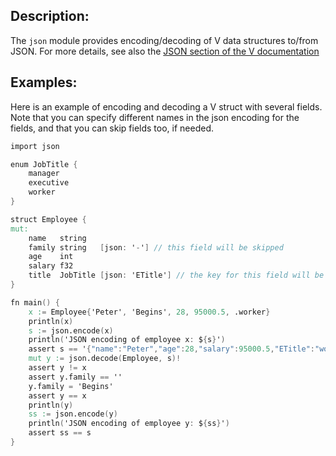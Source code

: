 ## Description:

The `json` module provides encoding/decoding of V data structures to/from JSON.
For more details, see also the 
[JSON section of the V documentation](https://github.com/vlang/v/blob/master/doc/docs.md#json)
## Examples:

Here is an example of encoding and decoding a V struct with several fields.
Note that you can specify different names in the json encoding for the fields,
and that you can skip fields too, if needed.

```v
import json

enum JobTitle {
	manager
	executive
	worker
}

struct Employee {
mut:
	name   string
	family string   [json: '-'] // this field will be skipped
	age    int
	salary f32
	title  JobTitle [json: 'ETitle'] // the key for this field will be 'MyTitle', not 'title'
}

fn main() {
	x := Employee{'Peter', 'Begins', 28, 95000.5, .worker}
	println(x)
	s := json.encode(x)
	println('JSON encoding of employee x: ${s}')
	assert s == '{"name":"Peter","age":28,"salary":95000.5,"ETitle":"worker"}'
	mut y := json.decode(Employee, s)!
	assert y != x
	assert y.family == ''
	y.family = 'Begins'
	assert y == x
	println(y)
	ss := json.encode(y)
	println('JSON encoding of employee y: ${ss}')
	assert ss == s
}
```
